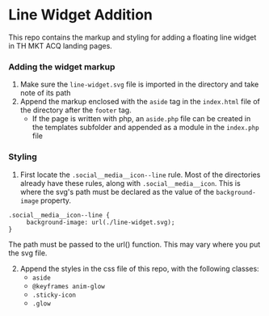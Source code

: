 # Line Widget Addition

This repo contains the markup and styling for adding a floating line widget in TH MKT ACQ landing pages.

### Adding the widget markup

1. Make sure the `line-widget.svg` file is imported in the directory and take note of its path
2. Append the markup enclosed with the `aside` tag in the `index.html` file of the directory after the `footer` tag.
   - If the page is written with php, an `aside.php` file can be created in the templates subfolder and appended as a module in the `index.php` file

### Styling

1. First locate the `.social__media__icon--line` rule. Most of the directories already have these rules, along with `.social__media__icon`. This is where the svg's path must be declared as the value of the `background-image` property.

```
.social__media__icon--line {
     background-image: url(./line-widget.svg);
}
```

The path must be passed to the url() function. This may vary where you put the svg file.

2. Append the styles in the css file of this repo, with the following classes:
   - `aside`
   - `@keyframes anim-glow`
   - `.sticky-icon`
   - `.glow`
